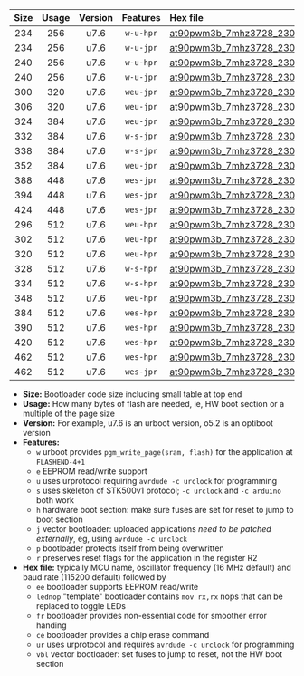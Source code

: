 |Size|Usage|Version|Features|Hex file|
|:-:|:-:|:-:|:-:|:--|
|234|256|u7.6|`w-u-hpr`|[at90pwm3b_7mhz3728_230400bps_ur.hex](https://raw.githubusercontent.com/stefanrueger/urboot/main/bootloaders/at90pwm3b/fcpu_7mhz3728/230400_bps/at90pwm3b_7mhz3728_230400bps_ur.hex)|
|234|256|u7.6|`w-u-jpr`|[at90pwm3b_7mhz3728_230400bps_ur_vbl.hex](https://raw.githubusercontent.com/stefanrueger/urboot/main/bootloaders/at90pwm3b/fcpu_7mhz3728/230400_bps/at90pwm3b_7mhz3728_230400bps_ur_vbl.hex)|
|240|256|u7.6|`w-u-hpr`|[at90pwm3b_7mhz3728_230400bps_lednop_ur.hex](https://raw.githubusercontent.com/stefanrueger/urboot/main/bootloaders/at90pwm3b/fcpu_7mhz3728/230400_bps/at90pwm3b_7mhz3728_230400bps_lednop_ur.hex)|
|240|256|u7.6|`w-u-jpr`|[at90pwm3b_7mhz3728_230400bps_lednop_ur_vbl.hex](https://raw.githubusercontent.com/stefanrueger/urboot/main/bootloaders/at90pwm3b/fcpu_7mhz3728/230400_bps/at90pwm3b_7mhz3728_230400bps_lednop_ur_vbl.hex)|
|300|320|u7.6|`weu-jpr`|[at90pwm3b_7mhz3728_230400bps_ee_ur_vbl.hex](https://raw.githubusercontent.com/stefanrueger/urboot/main/bootloaders/at90pwm3b/fcpu_7mhz3728/230400_bps/at90pwm3b_7mhz3728_230400bps_ee_ur_vbl.hex)|
|306|320|u7.6|`weu-jpr`|[at90pwm3b_7mhz3728_230400bps_ee_lednop_ur_vbl.hex](https://raw.githubusercontent.com/stefanrueger/urboot/main/bootloaders/at90pwm3b/fcpu_7mhz3728/230400_bps/at90pwm3b_7mhz3728_230400bps_ee_lednop_ur_vbl.hex)|
|324|384|u7.6|`weu-jpr`|[at90pwm3b_7mhz3728_230400bps_ee_lednop_fr_ur_vbl.hex](https://raw.githubusercontent.com/stefanrueger/urboot/main/bootloaders/at90pwm3b/fcpu_7mhz3728/230400_bps/at90pwm3b_7mhz3728_230400bps_ee_lednop_fr_ur_vbl.hex)|
|332|384|u7.6|`w-s-jpr`|[at90pwm3b_7mhz3728_230400bps_vbl.hex](https://raw.githubusercontent.com/stefanrueger/urboot/main/bootloaders/at90pwm3b/fcpu_7mhz3728/230400_bps/at90pwm3b_7mhz3728_230400bps_vbl.hex)|
|338|384|u7.6|`w-s-jpr`|[at90pwm3b_7mhz3728_230400bps_lednop_vbl.hex](https://raw.githubusercontent.com/stefanrueger/urboot/main/bootloaders/at90pwm3b/fcpu_7mhz3728/230400_bps/at90pwm3b_7mhz3728_230400bps_lednop_vbl.hex)|
|352|384|u7.6|`weu-jpr`|[at90pwm3b_7mhz3728_230400bps_ee_lednop_fr_ce_ur_vbl.hex](https://raw.githubusercontent.com/stefanrueger/urboot/main/bootloaders/at90pwm3b/fcpu_7mhz3728/230400_bps/at90pwm3b_7mhz3728_230400bps_ee_lednop_fr_ce_ur_vbl.hex)|
|388|448|u7.6|`wes-jpr`|[at90pwm3b_7mhz3728_230400bps_ee_vbl.hex](https://raw.githubusercontent.com/stefanrueger/urboot/main/bootloaders/at90pwm3b/fcpu_7mhz3728/230400_bps/at90pwm3b_7mhz3728_230400bps_ee_vbl.hex)|
|394|448|u7.6|`wes-jpr`|[at90pwm3b_7mhz3728_230400bps_ee_lednop_vbl.hex](https://raw.githubusercontent.com/stefanrueger/urboot/main/bootloaders/at90pwm3b/fcpu_7mhz3728/230400_bps/at90pwm3b_7mhz3728_230400bps_ee_lednop_vbl.hex)|
|424|448|u7.6|`wes-jpr`|[at90pwm3b_7mhz3728_230400bps_ee_lednop_fr_vbl.hex](https://raw.githubusercontent.com/stefanrueger/urboot/main/bootloaders/at90pwm3b/fcpu_7mhz3728/230400_bps/at90pwm3b_7mhz3728_230400bps_ee_lednop_fr_vbl.hex)|
|296|512|u7.6|`weu-hpr`|[at90pwm3b_7mhz3728_230400bps_ee_ur.hex](https://raw.githubusercontent.com/stefanrueger/urboot/main/bootloaders/at90pwm3b/fcpu_7mhz3728/230400_bps/at90pwm3b_7mhz3728_230400bps_ee_ur.hex)|
|302|512|u7.6|`weu-hpr`|[at90pwm3b_7mhz3728_230400bps_ee_lednop_ur.hex](https://raw.githubusercontent.com/stefanrueger/urboot/main/bootloaders/at90pwm3b/fcpu_7mhz3728/230400_bps/at90pwm3b_7mhz3728_230400bps_ee_lednop_ur.hex)|
|320|512|u7.6|`weu-hpr`|[at90pwm3b_7mhz3728_230400bps_ee_lednop_fr_ur.hex](https://raw.githubusercontent.com/stefanrueger/urboot/main/bootloaders/at90pwm3b/fcpu_7mhz3728/230400_bps/at90pwm3b_7mhz3728_230400bps_ee_lednop_fr_ur.hex)|
|328|512|u7.6|`w-s-hpr`|[at90pwm3b_7mhz3728_230400bps.hex](https://raw.githubusercontent.com/stefanrueger/urboot/main/bootloaders/at90pwm3b/fcpu_7mhz3728/230400_bps/at90pwm3b_7mhz3728_230400bps.hex)|
|334|512|u7.6|`w-s-hpr`|[at90pwm3b_7mhz3728_230400bps_lednop.hex](https://raw.githubusercontent.com/stefanrueger/urboot/main/bootloaders/at90pwm3b/fcpu_7mhz3728/230400_bps/at90pwm3b_7mhz3728_230400bps_lednop.hex)|
|348|512|u7.6|`weu-hpr`|[at90pwm3b_7mhz3728_230400bps_ee_lednop_fr_ce_ur.hex](https://raw.githubusercontent.com/stefanrueger/urboot/main/bootloaders/at90pwm3b/fcpu_7mhz3728/230400_bps/at90pwm3b_7mhz3728_230400bps_ee_lednop_fr_ce_ur.hex)|
|384|512|u7.6|`wes-hpr`|[at90pwm3b_7mhz3728_230400bps_ee.hex](https://raw.githubusercontent.com/stefanrueger/urboot/main/bootloaders/at90pwm3b/fcpu_7mhz3728/230400_bps/at90pwm3b_7mhz3728_230400bps_ee.hex)|
|390|512|u7.6|`wes-hpr`|[at90pwm3b_7mhz3728_230400bps_ee_lednop.hex](https://raw.githubusercontent.com/stefanrueger/urboot/main/bootloaders/at90pwm3b/fcpu_7mhz3728/230400_bps/at90pwm3b_7mhz3728_230400bps_ee_lednop.hex)|
|420|512|u7.6|`wes-hpr`|[at90pwm3b_7mhz3728_230400bps_ee_lednop_fr.hex](https://raw.githubusercontent.com/stefanrueger/urboot/main/bootloaders/at90pwm3b/fcpu_7mhz3728/230400_bps/at90pwm3b_7mhz3728_230400bps_ee_lednop_fr.hex)|
|462|512|u7.6|`wes-hpr`|[at90pwm3b_7mhz3728_230400bps_ee_lednop_fr_ce.hex](https://raw.githubusercontent.com/stefanrueger/urboot/main/bootloaders/at90pwm3b/fcpu_7mhz3728/230400_bps/at90pwm3b_7mhz3728_230400bps_ee_lednop_fr_ce.hex)|
|462|512|u7.6|`wes-jpr`|[at90pwm3b_7mhz3728_230400bps_ee_lednop_fr_ce_vbl.hex](https://raw.githubusercontent.com/stefanrueger/urboot/main/bootloaders/at90pwm3b/fcpu_7mhz3728/230400_bps/at90pwm3b_7mhz3728_230400bps_ee_lednop_fr_ce_vbl.hex)|

- **Size:** Bootloader code size including small table at top end
- **Usage:** How many bytes of flash are needed, ie, HW boot section or a multiple of the page size
- **Version:** For example, u7.6 is an urboot version, o5.2 is an optiboot version
- **Features:**
  + `w` urboot provides `pgm_write_page(sram, flash)` for the application at `FLASHEND-4+1`
  + `e` EEPROM read/write support
  + `u` uses urprotocol requiring `avrdude -c urclock` for programming
  + `s` uses skeleton of STK500v1 protocol; `-c urclock` and `-c arduino` both work
  + `h` hardware boot section: make sure fuses are set for reset to jump to boot section
  + `j` vector bootloader: uploaded applications *need to be patched externally*, eg, using `avrdude -c urclock`
  + `p` bootloader protects itself from being overwritten
  + `r` preserves reset flags for the application in the register R2
- **Hex file:** typically MCU name, oscillator frequency (16 MHz default) and baud rate (115200 default) followed by
  + `ee` bootloader supports EEPROM read/write
  + `lednop` "template" bootloader contains `mov rx,rx` nops that can be replaced to toggle LEDs
  + `fr` bootloader provides non-essential code for smoother error handing
  + `ce` bootloader provides a chip erase command
  + `ur` uses urprotocol and requires `avrdude -c urclock` for programming
  + `vbl` vector bootloader: set fuses to jump to reset, not the HW boot section
